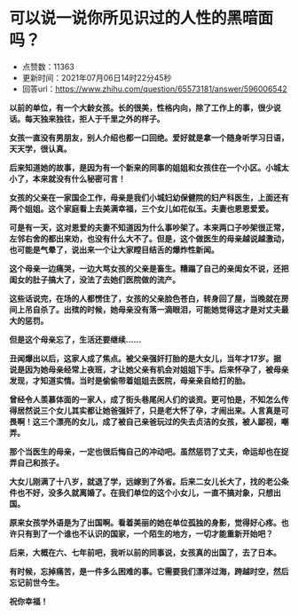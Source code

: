 # 可以说一说你所见识过的人性的黑暗面吗？
- 点赞数：11363
- 更新时间：2021年07月06日14时22分45秒
- 回答url：https://www.zhihu.com/question/65573181/answer/596006542
<body>
 <p data-pid="jX1YoBO-"><b>以前的单位，有一个大龄女孩。长的很美，性格内向，除了工作上的事，很少说话。每天独来独往，拒人于千里之外的样子。</b></p>
 <p data-pid="50DvvGYN"><b>女孩一直没有男朋友，别人介绍也都一口回绝。爱好就是拿一个随身听学习日语，天天学，很认真。</b></p>
 <p data-pid="UVtjlDYF"><b>后来知道她的故事，是因为有一个新来的同事的姐姐和女孩住在一个小区。小城太小了，本来就没有什么秘密可言！</b></p>
 <p data-pid="97gftpiI"><b>女孩的父亲在一家国企工作，母亲是我们小城妇幼保健院的妇产科医生，上面还有两个姐姐。这个家庭看上去美满幸福，三个女儿如花似玉。夫妻也恩恩爱爱。</b></p>
 <p data-pid="KLFrt2Xr"><b>可是有一天，这对恩爱的夫妻不知道因为什么事吵架了。本来两口子吵架很正常，左邻右舍的都出来劝，也没有什么大不了。但是，这个做医生的母亲越说越激动，也可能是气晕了，说出来一个让大家瞠目结舌的爆炸性新闻。</b></p>
 <p data-pid="HUcpAQkh"><b>这个母亲一边痛哭，一边大骂女孩的父亲是畜生。糟蹋了自己的亲闺女不说，还把闺女的肚子搞大了，没法了去她们医院做的流产。</b></p>
 <p data-pid="vGBTppdK"><b>这些话说完，在场的人都愣住了，女孩的父亲脸色苍白，转身回了屋，当晚就在房间上吊自杀了。出殡的时候，她母亲没有落一滴眼泪，可能她觉得这才是对丈夫最大的惩罚。</b></p>
 <p data-pid="N0w_u0ny"><b>但是这个母亲忘了，生活还要继续……</b></p>
 <p data-pid="r09wHgPl"><b>丑闻爆出以后，这家人成了焦点。被父亲强奸打胎的是大女儿，当年才17岁。据说是因为她母亲经常上夜班，才让她父亲有机会对姐姐下手。后来怀孕了，被母亲发现，才知道实情。当时是偷偷带着姐姐去医院，母亲亲自给打的胎。</b></p>
 <p data-pid="Ip_UTyFV"><b>曾经令人羡慕体面的一家人，成了街头巷尾闲人们的谈资。更可怕是，不知怎么传得居然说三个女儿其实都让她爸强奸了，只是老大怀了孕，才闹出来。人言真是可畏啊！这三个漂亮的女儿，成了被自己亲爸玩过的失去贞洁的女孩，被人鄙视，嘲弄。</b></p>
 <p data-pid="XOIpKMXB"><b>那个当医生的母亲，一定也很后悔自己的冲动吧。虽然惩罚了丈夫，命运却也在捉弄自己和孩子。</b></p>
 <p data-pid="wQdXScaf"><b>大女儿刚满了十八岁，就退了学，远嫁到了外省。后来二女儿长大了，找的老公条件也不好，没多久就离婚了。在我们单位的这个小女儿，一直不搞对象，只想出国。</b></p>
 <p data-pid="zbUXss-g"><b>原来女孩学外语是为了出国啊。看着美丽的她在单位孤独的身影，觉得好心疼。也许只有到了一个谁也不认识的国家，一个陌生的地方，一切才能重新开始吧？</b></p>
 <p data-pid="lKVHJILL"><b>后来，大概在六、七年前吧，我听以前的同事说，女孩真的出国了，去了日本。</b></p>
 <p data-pid="umG8N9GM"><b>有时候，忘掉痛苦，是一件多么困难的事。它需要我们漂洋过海，跨越时空，然后忘记前世今生。</b></p>
 <p data-pid="l5T_e5gM"><b>祝你幸福！</b></p><a data-draft-node="block" data-draft-type="mcn-link-card" data-mcn-id="1197604530798403584"></a>
</body>
